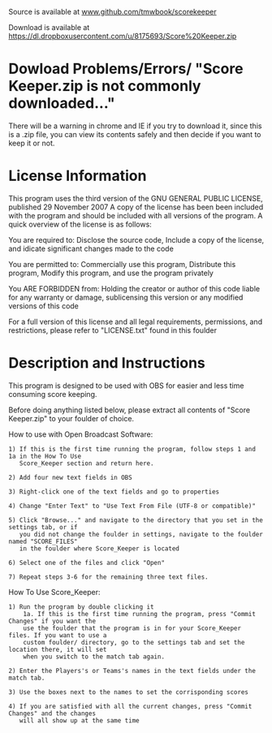 Source is available at www.github.com/tmwbook/scorekeeper

Download is available at https://dl.dropboxusercontent.com/u/8175693/Score%20Keeper.zip

Dowload Problems/Errors/ "Score Keeper.zip is not commonly downloaded..."
=========================================================================================
There will be a warning in chrome and IE if you try to download it, since this is a .zip file,
you can view its contents safely and then decide if you want to keep it or not.

License Information
==============================================
This program uses the third version of the GNU GENERAL PUBLIC LICENSE, published 29 November 2007
A copy of the license has been been included with the program and should be included with all versions
of the program.  A quick overview of the license is as follows:

You are required to: Disclose the source code, Include a copy of the license, and idicate significant changes made to the code

You are permitted to: Commercially use this program, Distribute this program, Modify this program, and use the program privately

You ARE FORBIDDEN from: Holding the creator or author of this code liable for any warranty or damage, sublicensing this version or any modified versions of this code

For a full version of this license and all legal requirements, permissions, and restrictions, please refer to "LICENSE.txt" found in this foulder

Description and Instructions
=========================================================
This program is designed to be used with OBS for easier and less time consuming score keeping.


Before doing anything listed below, please extract all contents of "Score Keeper.zip" to your
foulder of choice.



How to use with Open Broadcast Software:
	
	1) If this is the first time running the program, follow steps 1 and 1a in the How To Use
	   Score_Keeper section and return here.

	2) Add four new text fields in OBS

	3) Right-click one of the text fields and go to properties

	4) Change "Enter Text" to "Use Text From File (UTF-8 or compatible)"

	5) Click "Browse..." and navigate to the directory that you set in the settings tab, or if
	   you did not change the foulder in settings, navigate to the foulder named "SCORE_FILES"
	   in the foulder where Score_Keeper is located

	6) Select one of the files and click "Open"

	7) Repeat steps 3-6 for the remaining three text files.

How To Use Score_Keeper:
	
	1) Run the program by double clicking it
	    1a. If this is the first time running the program, press "Commit Changes" if you want the
	    use the foulder that the program is in for your Score_Keeper files. If you want to use a
	    custom foulder/ directory, go to the settings tab and set the location there, it will set
	    when you switch to the match tab again.
	
	2) Enter the Players's or Teams's names in the text fields under the match tab.

	3) Use the boxes next to the names to set the corrisponding scores

	4) If you are satisfied with all the current changes, press "Commit Changes" and the changes
	   will all show up at the same time
